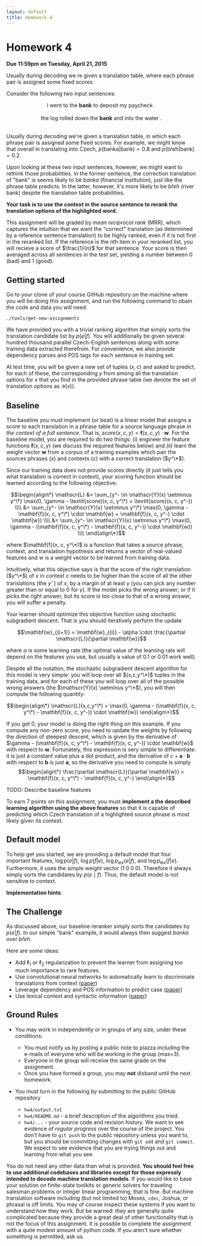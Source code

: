 ```yaml
---
layout: default
title: Homework 4
---
```

# Homework 4

**Due 11:59pm on Tuesday, April 21, 2015**

Usually during decoding we re given a translation table, where each phrase pair is assigned some fixed scores.

Consider the following two input sentences:

<center>i went to the <b>bank</b> to deposit my paycheck .</center>
<br />

<center>the log rolled down the <b>bank</b> and into the water .</center>
<br />

Usually during decoding we're given a translation table, in which each phrase pair is assigned some fixed scores.
For example, we might know that overall in translating into Czech, $p(\text{banka} | \text{bank}) = 0.8$ and $p(\text{břeh} | \text{bank}) = 0.2$.

Upon looking at these two input sentences, however, we might want to rethink those probabilities.
In the former sentence, the correction translation of "bank" is  seems likely to be <i>banka</i> (financial institution), just like the phrase table predicts.
In the latter, however, it's more likely to be <i>břeh</i> (river bank) despite the translation table probabilities.

**Your task is to use the context in the source sentence to rerank the translation options of the highlighted word.**

This assignment will be graded by <i>mean reciprocol rank</i> (MRR), which captures the intuition that we want the "correct" translation (as determined by a reference sentence translation) to be highly ranked, even if it is not first in the reranked list.
If the reference is the $n$th item in your reranked list, you will recieve a score of $\frac{1}{n}$ for that sentence.
Your score is then averaged across all sentences in the test set, yielding a number between 0 (bad) and 1 (good).

## Getting started

Go to your clone of your course GitHub repository on the machine where you will be doing this assignment, and run the following command to obain the code and data you will need:

    ./tools/get-new-assignments

We have provided you with a trivial ranking algorithm that simply sorts the translation candidate list by $p(e|f)$.
You will additionally be given several hundred thousand parallel Czech-English sentences along with some training data extracted therefrom.
For convenience, we also provide dependency parses and POS tags for each sentence in training set.

At test time, you will be given a new set of tuples $(x, c)$ and asked to predict, for each of these, the corresponding $y$ from among all the translation options for $x$ that you find in the provided phrase table (we denote the set of translation options as $\mathscr{Y}(x)$).

## Baseline

The baseline you must implement (or beat) is a linear model that assigns a score to each translation in a phrase table for a source language phrase *in the context of a full sentence*. That is, $\textit{score}(x,c,y) = \mathbf{f}(x,c,y) \cdot \mathbf{w}$. For the baseline model, you are required to do two things: (i) engineer the feature functions $\mathbf{f}(x,c,y)$ (we discuss the required features below) and (ii) learn the weight vector $\mathbf{w}$ from a corpus of a training examples which pair the sources phrases ($x$) and contexts ($c$) with a correct translation ($y^\*$).

Since our training data does not provide scores directly (it just tells you what translation is correct in context), your scoring function should be learned according to the following objective:

$$\begin{align\*}
\mathscr{L} &= \sum_{y^- \in \mathscr{Y}(x) \setminus y^\*} \max(0, \gamma - \textit{score}(x, c, y^\*) + \textit{score}(x, c, y^-)) \\\\
 &= \sum_{y^- \in \mathscr{Y}(x) \setminus y^\*} \max(0, \gamma - \mathbf{f}(x, c, y^\*) \cdot \mathbf{w} + \mathbf{f}(x, c, y^-) \cdot \mathbf{w}) \\\\
  &= \sum_{y^- \in \mathscr{Y}(x) \setminus y^\*} \max(0, \gamma - (\mathbf{f}(x, c, y^\*) - \mathbf{f}(x, c, y^-)) \cdot \mathbf{w}) \\\\
\end{align\*}$$

where $\mathbf{f}(x, c, y^\*)$ is a function that takes a source phrase, context, and translation hypothesis and returns a vector of real-valued features and $w$ is a weight vector to be learned from training data.

Intuitively, what this objective says is that the score of the right translation ($y^\*$) of $x$ in context $c$ needs to be higher than the score of all the other translations (the $y^-$) of $x$, by a margin of at least $\gamma$ (you can pick any number greater than or equal to 0 for $\gamma$). If the model picks the wrong answer, or if it picks the right answer, but its score is too close to that of a wrong answer, you will suffer a penalty.

Your learner should optimize this objective function using stochastic subgradient descent. That is you should iteratively perform the update

$$\mathbf{w}_{(i+1)} = \mathbf{w}_{(i)} - \alpha \cdot \frac{\partial \mathscr{L}}{\partial \mathbf{w}}$$

where $\alpha$ is some learning rate (the optimal value of the learning rate will depend on the features you use, but usually a value of 0.1 or 0.01 work well).

Despite all the notation, the stochastic subgradient descent algorithm for this model is very simple: you will loop over all $(x,c,y^\*)$ tuples in the training data, and for each of these you will loop over all of the possible wrong answers (the $\mathscr{Y}(x) \setminus y^\*$), you will then compute the following quantity:

$$\begin{align\*}
\mathscr{L}(x,c,y^\*) = \max(0, \gamma - (\mathbf{f}(x, c, y^\*) - \mathbf{f}(x, c, y^-)) \cdot \mathbf{w})
\end{align\*}$$

If you get 0, your model is doing the right thing on this example. If you compute any non-zero score, you need to update the weights by following the direction of steepest descent, which is given by the derivative of $\gamma - (\mathbf{f}(x, c, y^\*) - \mathbf{f}(x, c, y^-)) \cdot \mathbf{w}$ with respect to $\mathbf{w}$. Fortunately, this expression is very simple to differentiate: it is just a constant value plus a dot product, and the derivative of $c + \mathbf{a}\cdot\mathbf{b}$ with respect to $\mathbf{b}$ is just $\mathbf{a}$, so the derivative you need to compute is simply
$$\begin{align\*}
\frac{\partial \mathscr{L}}{\partial \mathbf{w}} = \mathbf{f}(x, c, y^\*) - \mathbf{f}(x, c, y^-)
\end{align\*}$$

TODO: Describe baseline features

To earn 7 points on this assignment, you must **implement a the described learning algorithm using the above features**
 so that it is capable of predicting which Czech translation of a highlighted source phrase is most likely given its context.

## Default model

To help get you started, we are providing a default model that four important features, $\log p(e|f)$, $\log p(f|e)$, $\log p_{lex}(e|f)$, and $\log p_{lex}(f|e)$. Furthermore, it uses the simple weight vector $(1\;0\;0\;0)$. Therefore it always simply sorts the candidates by $p(e \mid f)$. Thus, the default model is not sensitive to context.

**Implementation hints**: 

## The Challenge

As discussed above, our baseline reranker simply sorts the candidates by $p(e|f)$. In our simple "bank" example, it would always then suggest <i>banka</i> over <i>břeh</i>.

Here are some ideas:

 * Add $\ell_1$ or $\ell_2$ regularization to prevent the learner from assigning too much importance to rare features.
 * Use convolutional neural networks to automatically learn to discriminate translations from context ([paper](http://arxiv.org/pdf/1503.02357v1.pdf))
 * Leverage dependency and POS information to predict case ([paper](http://aclweb.org/anthology/D/D13/D13-1174.pdf))
 * Use lexical context and syntactic information ([paper](https://aclweb.org/anthology/W/W08/W08-0302.pdf))

## Ground Rules

 * You may work in independently or in groups of any size, under these conditions:
    * You must notify us by posting a public note to piazza including the e-mails of everyone who will be working in the group (max=3).
    * Everyone in the group will receive the same grade on the assignment.
    * Once you have formed a group, you may **not** disband until the next homework.

 * You must turn in the following by submitting to the public GitHub repository
    * `hw4/output.txt`
    * `hw4/README.md` - a brief description of the algorithms you tried.
    * `hw4/...` - your source code and revision history. We want to see evidence of *regular progress* over the course of the project. You don't have to `git push` to the public repository unless you want to, but you should be committing changes with `git add` and `git commit`. We expect to see evidence that you are trying things out and learning from what you see.

You do not need any other data than what is provided. **You should feel free to use additional codebases and libraries except for those expressly intended to decode machine translation models**. If you would like to base your solution on finite-state toolkits or generic solvers for traveling salesman problems or integer linear programming, that is fine. But machine translation software including (but not limited to) Moses, `cdec`, Joshua, or phrasal is off limits. You may of course inspect these systems if you want to understand how they work. But be warned: they are generally quite complicated because they provide a great deal of other functionality that is not the focus of this assignment. It is possible to complete the assignment with a quite modest amount of python code. If you aren't sure whether something is permitted, ask us.
